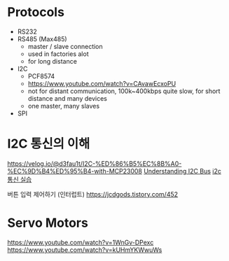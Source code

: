 # Protocols
- RS232
- RS485 (Max485)
  - master / slave connection
  - used in factories alot
  - for long distance
- I2C
  - PCF8574
  - https://www.youtube.com/watch?v=CAvawEcxoPU
  - not for distant communication, 100k~400kbps quite slow, for short distance and many devices
  - one master, many slaves
- SPI


# I2C 통신의 이해
https://velog.io/@d3fau1t/I2C-%ED%86%B5%EC%8B%A0-%EC%9D%B4%ED%95%B4-with-MCP23008
[Understanding I2C Bus](../../assets/UnderstandingI2CBus.pdf)
[i2c 통신 실습](../../assets/I2C.pdf)

버튼 입력 제어하기 (인터럽트)
https://jcdgods.tistory.com/452

# Servo Motors
https://www.youtube.com/watch?v=1WnGv-DPexc
https://www.youtube.com/watch?v=kUHmYKWwuWs